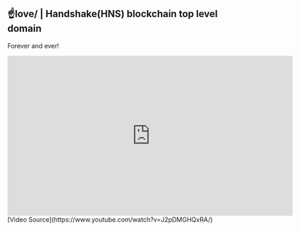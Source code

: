 ## ☝love/ | Handshake(HNS) blockchain top level domain


Forever and ever!


<iframe width="640" height="360" src="https://www.youtube.com/embed/J2pDMGHQxRA" frameborder="0" allow="accelerometer; autoplay; clipboard-write; encrypted-media; gyroscope; picture-in-picture" allowfullscreen></iframe> [Video Source](https://www.youtube.com/watch?v=J2pDMGHQxRA/)
